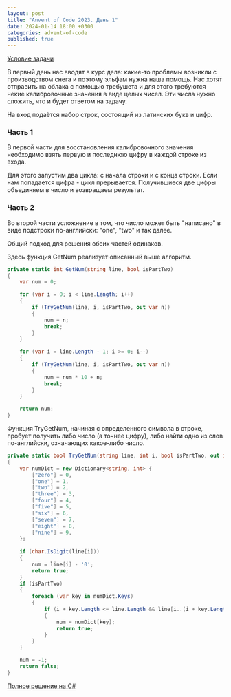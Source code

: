```yaml
---
layout: post
title: "Anvent of Code 2023. День 1"
date: 2024-01-14 18:00 +0300
categories: advent-of-code
published: true
---
```


[Условие задачи](https://adventofcode.com/2023/day/1)

В первый день нас вводят в курс дела: какие-то проблемы возникли с производством снега и поэтому эльфам нужна наша помощь. Нас хотят отправить на облака с помощью требушета и для этого требуются некие калибровочные значения в виде целых чисел. Эти числа нужно сложить, что и будет ответом на задачу. 

На вход подаётся набор строк, состоящий из латинских букв и цифр.

<!--more-->

### Часть 1
В первой части для восстановления калибровочного значения необходимо взять первую и последнюю цифру в каждой строке из входа.

Для этого запустим два цикла: с начала строки и с конца строки. Если нам попадается цифра - цикл прерывается. Получившиеся две цифры объединяем в число и возвращаем результат.

### Часть 2
Во второй части усложнение в том, что число может быть "написано" в виде подстроки по-английски: "one", "two" и так далее.


Общий подход для решения обеих частей одинаков.

Здесь функция GetNum реализует описанный выше алгоритм.

```csharp
private static int GetNum(string line, bool isPartTwo)
{
    var num = 0;

    for (var i = 0; i < line.Length; i++)
    {
        if (TryGetNum(line, i, isPartTwo, out var n))
        {
            num = n;
            break;
        }
    }

    for (var i = line.Length - 1; i >= 0; i--)
    {
        if (TryGetNum(line, i, isPartTwo, out var n))
        {
            num = num * 10 + n;
            break;
        }
    }

    return num;
}
```

Функция TryGetNum, начиная с определенного символа в строке, пробует получить либо число (а точнее цифру), либо найти одно из слов по-английски, означающих какое-либо число.

```csharp
private static bool TryGetNum(string line, int i, bool isPartTwo, out int num)
{
    var numDict = new Dictionary<string, int> {
        ["zero"] = 0,
        ["one"] = 1,
        ["two"] = 2,
        ["three"] = 3,
        ["four"] = 4,
        ["five"] = 5,
        ["six"] = 6,
        ["seven"] = 7,
        ["eight"] = 8,
        ["nine"] = 9,
    };
    
    if (char.IsDigit(line[i]))
    {
        num = line[i] - '0';
        return true;
    }
    if (isPartTwo)
    {
        foreach (var key in numDict.Keys)
        {
            if (i + key.Length <= line.Length && line[i..(i + key.Length)] == key)
            {
                num = numDict[key];
                return true;
            }
        }
    }

    num = -1;
    return false;
}
```

[Полное решение на C#](https://github.com/edevyatkin/AdventOfCode/blob/master/AdventOfCode2023/Day1.cs)
